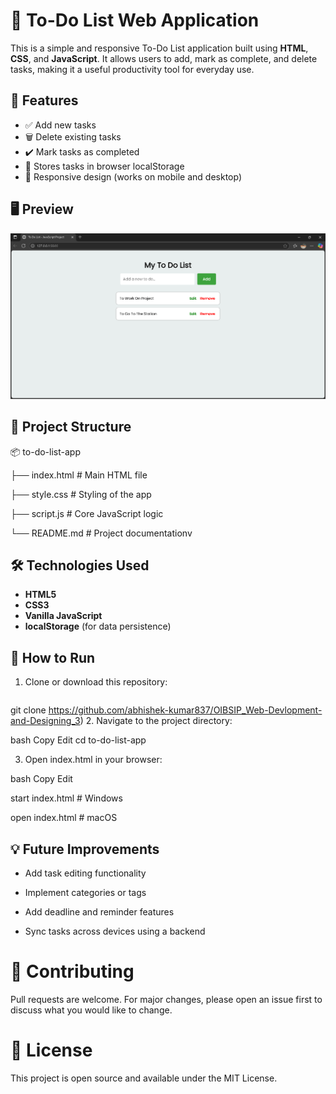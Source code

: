 # 📝 To-Do List Web Application

This is a simple and responsive To-Do List application built using **HTML**, **CSS**, and **JavaScript**. It allows users to add, mark as complete, and delete tasks, making it a useful productivity tool for everyday use.

## 🚀 Features

- ✅ Add new tasks
- 🗑️ Delete existing tasks
- ✔️ Mark tasks as completed
- 💾 Stores tasks in browser localStorage
- 📱 Responsive design (works on mobile and desktop)

## 🖥️ Preview

![App Screenshot](https://github.com/abhishek-kumar837/OIBSIP_Web-Devlopment-and-Designing_3/blob/main/TO%20Do%20List%20picture.png?raw=true)
## 📁 Project Structure

📦 to-do-list-app

├── index.html # Main HTML file

├── style.css # Styling of the app

├── script.js # Core JavaScript logic

└── README.md # Project documentationv


## 🛠️ Technologies Used

- **HTML5**
- **CSS3**
- **Vanilla JavaScript**
- **localStorage** (for data persistence)

## 📌 How to Run

1. Clone or download this repository:
   ```bash
  git clone https://github.com/abhishek-kumar837/OIBSIP_Web-Devlopment-and-Designing_3)
2. Navigate to the project directory:

bash
Copy
Edit
cd to-do-list-app  


3. Open index.html in your browser:

bash
Copy
Edit

start index.html   # Windows

open index.html    # macOS  


## 💡 Future Improvements
- Add task editing functionality

- Implement categories or tags

- Add deadline and reminder features

- Sync tasks across devices using a backend

# 🤝 Contributing
Pull requests are welcome. For major changes, please open an issue first to discuss what you would like to change.

# 📄 License
This project is open source and available under the MIT License.


